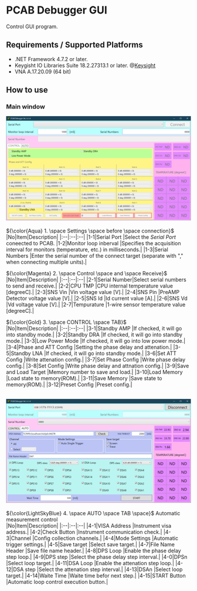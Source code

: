 # PCAB Debugger GUI
Control GUI program.

## Requirements / Supported Platforms
* .NET Framework 4.7.2 or later.
* Keygisht IO Libraries Suite 18.2.27313.1 or later. @[Keysight](https://www.keysight.com/zz/en/lib/software-detail/computer-software/io-libraries-suite-downloads-2175637.html)
* VNA A.17.20.09 (64 bit)

## How to use

### Main window
<img src="https://github.com/mw-eng/PCAB_Debugger/blob/master/PCAB_Debugger_GUI/assets/UI1.png?raw=true" width="600px"><br>
<br>
${\color{Aqua} 1. \space Settings \space before \space connection}$<br>
|No|Item|Description|
|:--|:--|:--|
|1-1|Serial Port			|Select the *Serial Port* coneected to PCAB.
|1-2|Monitor loop inberval	|Specifies the acquisition interval for monitors (temperature, etc.) in milliseconds.|
|1-3|Serial Numbers			|Enter the serial number of the connect target (separate with "," when connecting multiple units).|

${\color{Magenta} 2. \space Control \space and \space Receive}$<br>
|No|Item|Description|
|:--|:--|:--|
|2-1|Serial Number|Select serial numbers to send and receive.|
|2-2|CPU TMP      |CPU internal temperature value [degreeC].|
|2-3|SNS Vin      |Vin voltage value [V].|
|2-4|SNS Pin      |PreAMP Detector voltage value [V].|
|2-5|SNS Id       |Id current value [A].|
|2-6|SNS Vd       |Vd voltage value [V].|
|2-7|Tempurature  |1-wire sensor temperature value [degreeC].|

${\color{Gold} 3. \space CONTROL \space TAB}$<br>
|No|Item|Description|
|:--|:--|:--|
|3-1|Standby AMP			|If checked, it will go into standby mode.|
|3-2|Standby DRA			|If checked, it will go into standby mode.|
|3-3|Low Power Mode			|If checked, it will go into low power mode.|
|3-4|Phase and ATT Config	|Setting the phase delay and attenation.|
|3-5|Standby LNA			|If checked, it will go into standby mode.|
|3-6|Set ATT Config			|Write attenation config.|
|3-7|Set Phase Config		|Write phase delay config.|
|3-8|Set Config				|Write phase delay and attnation config.|
|3-9|Save and Load Target	|Memory number to save and load.|
|3-10|Load Memory			|Load state to memory(ROM).|
|3-11|Save Memory			|Save state to memory(ROM).|
|3-12|Preset Config			|Preset config.|


<br><img src="https://github.com/mw-eng/PCAB_Debugger/blob/master/PCAB_Debugger_GUI/assets/UI2.png?raw=true" width="600px"><br>
<br>
${\color{LightSkyBlue} 4. \space AUTO \space TAB \space}$ Automatic measurement control<br>
|No|Item|Description|
|:--|:--|:--|
|4-1|VISA Address		|Instrument visa address.|
|4-2|Check Button		|Instrument communication check.|
|4-3|Channel			|Config collection channels.|
|4-4|Mode Settings		|Automatic trigger settings.|
|4-5|Save target		|Select save target.|
|4-7|File Name Header	|Save file name header.|
|4-8|DPS Loop 			|Enable the phase delay step loop.|
|4-9|DPS step			|Select the phase delay step interval.|
|4-0|DPSn				|Select loop target.|
|4-11|DSA Loop 			|Enable the attenation step loop.|
|4-12|DSA step			|Select the attenation step interval.|
|4-13|DSAn				|Select loop target.|
|4-14|Waite Time		|Waite time befor next step.|
|4-15|START Button		|Automatic loop control execution button.|